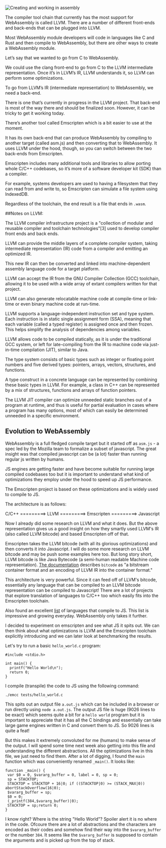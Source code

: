 ![Creating and working in assembly](https://hacks.mozilla.org/files/2017/02/04-03-toolchain07-768x631.png)

The compiler tool chain that currently has the most support for WebAssembly is called LLVM. There are a number of different front-ends and back-ends that can be plugged into LLVM.

Most WebAssembly module developers will code in languages like C and Rust and then compile to WebAssembly, but there are other ways to create a WebAssembly module.

Let’s say that we wanted to go from C to WebAssembly. 

We could use the clang front-end to go from C to the LLVM intermediate representation. Once it’s in LLVM’s IR, LLVM understands it, so LLVM can perform some optimizations.

To go from LLVM’s IR (intermediate representation) to WebAssembly, we need a back-end. 

There is one that’s currently in progress in the LLVM project. That back-end is most of the way there and should be finalized soon. However, it can be tricky to get it working today.

There’s another tool called Emscripten which is a bit easier to use at the moment. 

It has its own back-end that can produce WebAssembly by compiling to another target (called asm.js) and then converting that to WebAssembly. It uses LLVM under the hood, though, so you can switch between the two back-ends from Emscripten.

Emscripten includes many additional tools and libraries to allow porting whole C/C++ codebases, so it’s more of a software developer kit (SDK) than a compiler. 

For example, systems developers are used to having a filesystem that they can read from and write to, so Emscripten can simulate a file system using IndexedDB.

Regardless of the toolchain, the end result is a file that ends in `.wasm`. 

##Notes on LLVM:

The LLVM compiler infrastructure project is a "collection of modular and reusable compiler and toolchain technologies"[3] used to develop compiler front ends and back ends.

LLVM can provide the middle layers of a complete compiler system, taking intermediate representation (IR) code from a compiler and emitting an optimized IR. 

This new IR can then be converted and linked into machine-dependent assembly language code for a target platform. 

LLVM can accept the IR from the GNU Compiler Collection (GCC) toolchain, allowing it to be used with a wide array of extant compilers written for that project.

LLVM can also generate relocatable machine code at compile-time or link-time or even binary machine code at run-time.

LLVM supports a language-independent instruction set and type system. Each instruction is in static single assignment form (SSA), meaning that each variable (called a typed register) is assigned once and then frozen. This helps simplify the analysis of dependencies among variables. 

LLVM allows code to be compiled statically, as it is under the traditional GCC system, or left for late-compiling from the IR to machine code via just-in-time compilation (JIT), similar to Java. 

The type system consists of basic types such as integer or floating point numbers and five derived types: pointers, arrays, vectors, structures, and functions. 

A type construct in a concrete language can be represented by combining these basic types in LLVM. For example, a class in C++ can be represented by a mix of structures, functions and arrays of function pointers.

The LLVM JIT compiler can optimize unneeded static branches out of a program at runtime, and thus is useful for partial evaluation in cases where a program has many options, most of which can easily be determined unneeded in a specific environment.

## Evolution to WebAssembly

WebAssembly is a full fledged compile target but it started off as `asm.js` -  a spec led by the Mozilla team to formalize a subset of javascript. The great insight was that compiled javascript can be (a lot) faster than running regular js written by humans.


JS engines are getting faster and have become suitable for running large compiled codebases too but it is important to understand what kind of optimizations they employ under the hood to speed up JS performance.

The Emscripten project is based on these optimizations and is widely used to compile to JS.

The architecture is as follows:

C/C++ =========> LLVM =========> Emscripten =========> Javascript

Now I already did some research on LLVM and what it does. But the above representation gives us a good insight on how they smartly used LLVM's IR (also called LLVM bitcode) and based Emscripten off of that.

Emscripten takes the LLVM bitcode (with all its glorious optimizations) and then converts it into Javascript. I will do some more research on LLVM bitcode and  may be push some examples here too. But long story short, LLVM bitcode is like Java Bytecode (a semi-human readable Machine code representation). [The documentation](https://llvm.org/docs/BitCodeFormat.html#encoding-of-llvm-ir) describes `bitcode` as "a bitstream container format and an encoding of LLVM IR into the container format."

This architecture is very powerful. Since it can feed off of LLVM's bitcode, essentially any language that can be compiled to an LLVM bitcode representation can be compiled to Javascript! There are a lot of projects that explore translation of languages to C/C++ too which easily fits into the Emscripten toolchain.

Also found an excellent [list](https://github.com/jashkenas/coffeescript/wiki/List-of-languages-that-compile-to-JS) of languages that compile to JS. This list is impressive and growing everyday. WebAssembly only takes it further.

I decided to experiment on emscripten and see what JS it spits out. We can then think about what optimizations is LLVM and the Emscripten toolchain explicitly introducing and we can later look at benchmarking the results.

Let's try to run a basic `hello_world.c` program:

```
#include <stdio.h>

int main() {
  printf("Hello World\n");  
  return 0;
}
```

I compile (transpile) the code to JS using the following command:

`./emcc tests/hello_world.c`

This spits out an output file `a.out.js` which can be included in a browser or run directly using `node a.out.js`. The output JS file is huge (9026 lines to be exact) which seems quite a bit for a `hello world` program but it is important to appreciate that it has all the C bindings and essentially can take large game engines written in C and convert them to JS. So 9026 lines is quite a feat!

But this makes it extremely convoluted for me (humans) to make sense of the output. I will spend some time next week also getting into this file and understanding the different abstractions. All the optimizations live in this file, we just need to find them. After a lot of digging, I found the `main` function which was conveniently renamed `_main()`. It looks like:

```
function _main() {
 var $0 = 0, $vararg_buffer = 0, label = 0, sp = 0;
 sp = STACKTOP;
 STACKTOP = STACKTOP + 16|0; if ((STACKTOP|0) >= (STACK_MAX|0)) abortStackOverflow(16|0);
 $vararg_buffer = sp;
 $0 = 0;
 (_printf(384,$vararg_buffer)|0);
 STACKTOP = sp;return 0;
}
```

I know right? Where is the string "Hello World"? Spoiler alert it is no where in the code. Ofcoure there are a lot of abstractions and the characters are encoded as their codes and somehow find their way into the `$vararg_buffer` or the number `384`. It seems like the `$vararg_buffer` is supposed to contain the arguments and is picked up from the top of stack.